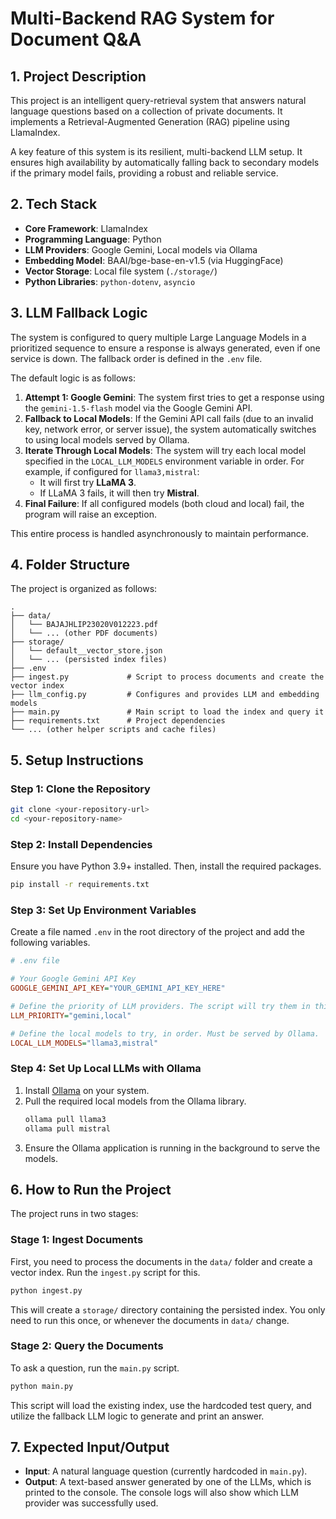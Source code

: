 # Multi-Backend RAG System for Document Q&A

## 1. Project Description

This project is an intelligent query-retrieval system that answers natural language questions based on a collection of private documents. It implements a Retrieval-Augmented Generation (RAG) pipeline using LlamaIndex.

A key feature of this system is its resilient, multi-backend LLM setup. It ensures high availability by automatically falling back to secondary models if the primary model fails, providing a robust and reliable service.

## 2. Tech Stack

* **Core Framework**: LlamaIndex
* **Programming Language**: Python
* **LLM Providers**: Google Gemini, Local models via Ollama
* **Embedding Model**: BAAI/bge-base-en-v1.5 (via HuggingFace)
* **Vector Storage**: Local file system (`./storage/`)
* **Python Libraries**: `python-dotenv`, `asyncio`

## 3. LLM Fallback Logic

The system is configured to query multiple Large Language Models in a prioritized sequence to ensure a response is always generated, even if one service is down. The fallback order is defined in the `.env` file.

The default logic is as follows:
1. **Attempt 1: Google Gemini**: The system first tries to get a response using the `gemini-1.5-flash` model via the Google Gemini API.
2. **Fallback to Local Models**: If the Gemini API call fails (due to an invalid key, network error, or server issue), the system automatically switches to using local models served by Ollama.
3. **Iterate Through Local Models**: The system will try each local model specified in the `LOCAL_LLM_MODELS` environment variable in order. For example, if configured for `llama3,mistral`:
   * It will first try **LLaMA 3**.
   * If LLaMA 3 fails, it will then try **Mistral**.
4. **Final Failure**: If all configured models (both cloud and local) fail, the program will raise an exception.

This entire process is handled asynchronously to maintain performance.

## 4. Folder Structure

The project is organized as follows:

```
.
├── data/
│   └── BAJAJHLIP23020V012223.pdf
│   └── ... (other PDF documents)
├── storage/
│   └── default__vector_store.json
│   └── ... (persisted index files)
├── .env
├── ingest.py             # Script to process documents and create the vector index
├── llm_config.py         # Configures and provides LLM and embedding models
├── main.py               # Main script to load the index and query it
├── requirements.txt      # Project dependencies
└── ... (other helper scripts and cache files)
```

## 5. Setup Instructions

### Step 1: Clone the Repository
```bash
git clone <your-repository-url>
cd <your-repository-name>
```

### Step 2: Install Dependencies

Ensure you have Python 3.9+ installed. Then, install the required packages.

```bash
pip install -r requirements.txt
```

### Step 3: Set Up Environment Variables

Create a file named `.env` in the root directory of the project and add the following variables.

```ini
# .env file

# Your Google Gemini API Key
GOOGLE_GEMINI_API_KEY="YOUR_GEMINI_API_KEY_HERE"

# Define the priority of LLM providers. The script will try them in this order.
LLM_PRIORITY="gemini,local"

# Define the local models to try, in order. Must be served by Ollama.
LOCAL_LLM_MODELS="llama3,mistral"
```

### Step 4: Set Up Local LLMs with Ollama

1. Install [Ollama](https://ollama.com/) on your system.
2. Pull the required local models from the Ollama library.
   ```bash
   ollama pull llama3
   ollama pull mistral
   ```
3. Ensure the Ollama application is running in the background to serve the models.

## 6. How to Run the Project

The project runs in two stages:

### Stage 1: Ingest Documents

First, you need to process the documents in the `data/` folder and create a vector index. Run the `ingest.py` script for this.

```bash
python ingest.py
```

This will create a `storage/` directory containing the persisted index. You only need to run this once, or whenever the documents in `data/` change.

### Stage 2: Query the Documents

To ask a question, run the `main.py` script.

```bash
python main.py
```

This script will load the existing index, use the hardcoded test query, and utilize the fallback LLM logic to generate and print an answer.

## 7. Expected Input/Output

* **Input**: A natural language question (currently hardcoded in `main.py`).
* **Output**: A text-based answer generated by one of the LLMs, which is printed to the console. The console logs will also show which LLM provider was successfully used.
